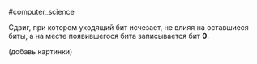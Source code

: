 #computer_science

Сдвиг, при котором уходящий бит исчезает, не влияя на оставшиеся биты, а на месте появившегося бита записывается бит **0**.

(добавь картинки)